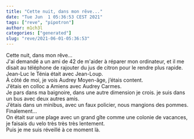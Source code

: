 ```yaml
---
title: "Cette nuit, dans mon rêve..."
date: "Tue Jun  1 05:36:53 CEST 2021"
tags: ["reve", "pipotron"]
author: m1ch3l
categories: ["generated"]
slug: "reve/2021-06-01-05:36:53"
---
```


Cette nuit, dans mon rêve...<br>
J'ai demandé a un ami de 42 de m'aider à réparer mon ordinateur, et il me disait au téléphone de rajouter du jus de citron pour le rendre plus rapide.<br>
Jean-Luc le Ténia était avec Jean-Loup.<br>
À côté de moi, je vois Audrey Moyen-âge, j’étais content.<br>
J’étais en colloc a Amiens avec Audrey Carmes.<br>
Je pars dans ma baignoire, dans une autre dimension je crois. je suis dans un bus avec deux autres amis.<br>
J’étais dans un minibus, avec un faux policier, nous mangions des pommes.<br>
Finalement...<br>
On était sur une plage avec un grand gîte comme une colonie de vacances, je faisais du velo très très très lentement.<br>
Puis je me suis réveillé à ce moment là.<br>
